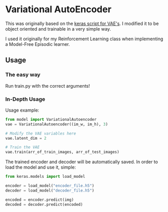 # Variational AutoEncoder

This was originally based on the [keras script for VAE's](https://github.com/keras-team/keras/blob/master/examples/variational_autoencoder.py).
I modified it to be object oriented and trainable in a very simple way.

I used it originally for my Reinforcement Learning class when implementing a Model-Free Episodic learner. 

## Usage
### The easy way
Run train.py with the correct arguments!

### In-Depth Usage
Usage example:
```python
from model import VariationalAutoencoder
vae = VariationalAutoencoder((im_w, im_h), 3)

# Modify the VAE variables here
vae.latent_dim = 2

# Train the VAE
vae.train(arr_of_train_images, arr_of_test_images)
```

The trained encoder and decoder will be automatically saved. In order to load the model and use it, simple:
```python
from keras.models import load_model

encoder = load_model("encoder_file.h5")
decoder = load_model("decoder_file.h5")

encoded = encoder.predict(img)
decoded = decoder.predict(encoded)
```